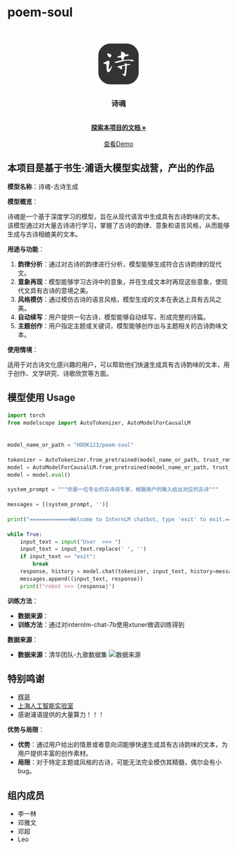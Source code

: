 # poem-soul
<!-- PROJECT SHIELDS -->
<br />
<!-- PROJECT LOGO -->


<p align="center">
  <a href="[https://github.com/lyyilin/poem-soul]">
    <img src="imgs/robot.png" alt="Logo" width="20%">
  </a>

<h3 align="center">诗魂</h3>
  <p align="center">
    <br />
    <a href="[https://github.com/lyyilin/poem-soul]"><strong>探索本项目的文档 »</strong></a>
    <br />
    <br />
    <a href="[https://openxlab.org.cn/apps/detail/HOOK/poem-soul]">查看Demo</a>
  </p>

</p>

## 本项目是基于书生·浦语大模型实战营，产出的作品
**模型名称**：诗魂-古诗生成

**模型概览**：

诗魂是一个基于深度学习的模型，旨在从现代语言中生成具有古诗韵味的文本。
该模型通过对大量古诗进行学习，掌握了古诗的韵律、意象和语言风格，从而能够生成与古诗相媲美的文本。

**用途与功能**：

1. **韵律分析**：通过对古诗的韵律进行分析，模型能够生成符合古诗韵律的现代文。
2. **意象再现**：模型能够学习古诗中的意象，并在生成文本时再现这些意象，使现代文具有古诗的意境之美。
3. **风格模仿**：通过模仿古诗的语言风格，模型生成的文本在表达上具有古风之美。
4. **自动续写**：用户提供一句古诗，模型能够自动续写，形成完整的诗篇。
5. **主题创作**：用户指定主题或关键词，模型能够创作出与主题相关的古诗韵味文本。

**使用情境**：

适用于对古诗文化感兴趣的用户，可以帮助他们快速生成具有古诗韵味的文本，用于创作、文学研究、诗歌欣赏等方面。

## 模型使用 Usage
```python
import torch
from modelscope import AutoTokenizer, AutoModelForCausalLM


model_name_or_path = "HOOK123/poem-soul"

tokenizer = AutoTokenizer.from_pretrained(model_name_or_path, trust_remote_code=True)
model = AutoModelForCausalLM.from_pretrained(model_name_or_path, trust_remote_code=True, torch_dtype=torch.bfloat16, device_map='auto')
model = model.eval()

system_prompt = """你是一位专业的古诗词专家，根据用户的输入给出对应的古诗"""

messages = [(system_prompt, '')]

print("=============Welcome to InternLM chatbot, type 'exit' to exit.=============")

while True:
    input_text = input("User  >>> ")
    input_text = input_text.replace(' ', '')
    if input_text == "exit":
        break
    response, history = model.chat(tokenizer, input_text, history=messages)
    messages.append((input_text, response))
    print(f"robot >>> {response}")
```

**训练方法**：

* **数据来源**：
* **训练方法**：通过对internlm-chat-7b使用xtuner微调训练得到

**数据来源**：
* **数据来源**：清华团队-九歌数据集
![数据来源](https://img-blog.csdnimg.cn/direct/c4c2a6dcfff44dfbaecedbf4fe585a0e.png)

## 特别鸣谢

- [辉哥]([https://github.com/sanbuphy](https://github.com/zhanghui-china))
- [上海人工智能实验室](https://www.shlab.org.cn/)
- 感谢浦语提供的大量算力！！！

**优势与局限**：

* **优势**：通过用户给出的情景或者意向词能够快速生成具有古诗韵味的文本，为用户提供丰富的创作素材。
* **局限**：对于特定主题或风格的古诗，可能无法完全模仿其精髓，偶尔会有小bug。

## 组内成员
- 李一林
- 邓雅文
- 邓超
- Leo
